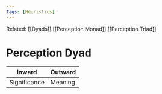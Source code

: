 ```yaml
---
Tags: [Heuristics]
---
```

Related: [[Dyads]] [[Perception Monad]] [[Perception Triad]]
# Perception Dyad
| Inward | Outward |
|---|---|
| Significance | Meaning |